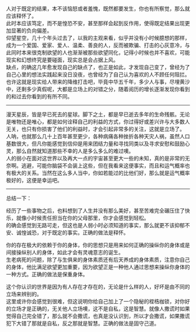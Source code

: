 
人对于既定的结果，本不该恼怒或者羞愧，既然都要发生，你也有所察觉，那么就应该释怀了。  
此时本应该笃定，而不是惶恐不安，甚至那样会起到反作用，使得既定结果出现更加显著的负向偏差。  
仰望星空，几十个年头过去了，以我的主观来看，似乎并没有小时候臆想的那样，成为一个爱国、爱家、爱人、温柔、善良的人，反而被欺骗、打击的心灰意冷，与此同时本来很克制欲望的人也渐渐被那些欲望同化，记得小时候也并不喜欢，可能现实和幻想终究是要碰面，现实总是会占据上风。  
缺点，的确这几年愈发现自己的缺点了，也正是如此，才发现自己变了，曾经为了自己心里的想法实践起来没日没夜，也曾经为了自己认为喜欢的人不顾任何阻拦。  
也许这就是现实给人带来的降维打击吧，毕竟中华五千年，多少人与事，尽埋黄沙中，还剩多少真假呢，大都是立场上的对错之分，随着阅历的增长逐渐发现你看到的和过去你看到的有所不同。  

---

漫天星辰，皆是早已死去的星球。脚下之土，都是早已逝去多年的生命残骸。无论是唯物还是唯心，都是如何诠释自己的利益的方式，你过得好或差兴许与大多数人无关，也只有你损害了他们的利益时，才会引起非常多的关注，这就是立场了。  
人呐，也就那么几十上百年甚至更少，各种病痛各种挫折各种天灾人祸，虽然人口基数很大，但凡你能感觉到信仰是用来团结力量和寻找同类以及寻求安慰和鼓励心灵，那么自然就知道那些不幸的人是多么多么的难过噢。  
人的弱小在面对这世界以及再大一点的宇宙甚至更大一些的未知，真的是非常的无奈啊。逃避，可能你脑袋不会装上这些，但在我看来这便事实，而且和运气概率也有极大的关系。当然在这么多人当中，你如若能过的比他们好，那么就是运气概率极好的，这便是幸运吧。  

---

总结一下：  

经历了一些事物之后，也料想到了人生并没有那么美好，甚至苦难完全碾压住了快乐，就像小时候责任担当在你的父母那里，你才会感觉到轻松。  
的确会感觉到无路可走，但这也是人弱小时必须知道的事实，那么就更不该抑郁不安、诚惶诚恐，对于既定的事实。正确的做法是释怀。  

你的存在极大的依赖于你的身体，你的思想只是用来如何正确的操纵你的身体或是间接操纵别人的身体，如此才会有灵魂意志的诞生。  
生老病死的问题，除了与生俱来的身体素质还有后天养成的身体素质，注意你自己的身体，他比满足欲望更加重要，因为欲望正是一种他人通过思想来操纵你身体的一种方式。正确的做法是保重身体。  

这个你认识的世界是因为有人存在才存在的，无论是什么样的人，好坏是由不同的立场来辨别的。  
这里或许你会感觉到很难，但这说明你给自己加上了一个隐秘的桎梏枷锁，对你好的立场才是正确的，无关他人立场噢，这不是自私，这是智慧。就像人撒谎时如果觉得自己完全错了，那么就不会撒谎，也真是没认识到，所以才会撒谎，如果撒谎犯下大错了那就是自私，反之那就是智慧。正确的做法是固守己道。  
